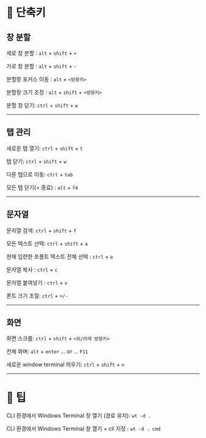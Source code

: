 # 📌 단축키

## 창 분할

세로 창 분할 : `alt` + `shift` + `+`

가로 창 분할 : `alt` + `shift` + `-`

분할창 포커스 이동 : `alt` + `<방향키>`

분할창 크기 조정 : `alt` + `shift` + `<방향키>`

분할 창 닫기: `ctrl` + `shift` + `w`

------

## 탭 관리

새로운 탭 열기: `ctrl` + `shift` + `t`

탭 닫기: `ctrl` + `shift` + `w`

다른 탭으로 이동: `ctrl` + `tab`

모든 탭 닫기(= 종료) : `alt` + `f4`

------

## 문자열

문자열 검색: `ctrl` + `shift` + `f`

모든 텍스트 선택: `ctrl` + `shift` + `a`

현재 입련한 프롬트 텍스트 전체 선택 : `ctrl` + `a`

문자열 복사 : `ctrl` + `c`

문자열 붙여넣기 : `ctrl` + `v`

폰트 크기 조절: `ctrl` + `+/-`

------

## 화면

화면 스크롤: `ctrl` + `shift` + `<위/아래 방향키>`

전체 화며: `alt` + `enter` ... or ... `F11`

새로운 window terminal 띄우기: `ctrl` + `shift` + `n`

------

# 📌 팁

CLI 환경에서 Windows Terminal 창 열기 (경로 유지): `wt -d .`

CLI 환경에서 Windows Terminal 창 열기 + cli 지정 : `wt -d . cmd`